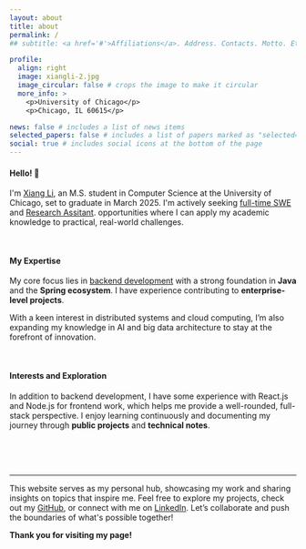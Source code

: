 ```yaml
---
layout: about
title: about
permalink: /
## subtitle: <a href='#'>Affiliations</a>. Address. Contacts. Motto. Etc.

profile:
  align: right
  image: xiangli-2.jpg
  image_circular: false # crops the image to make it circular
  more_info: >
    <p>University of Chicago</p>
    <p>Chicago, IL 60615</p>

news: false # includes a list of news items
selected_papers: false # includes a list of papers marked as "selected={true}"
social: true # includes social icons at the bottom of the page
---
```


#### Hello! 👋

I'm <a href='#'>Xiang Li</a>, an M.S. student in Computer Science at the University of Chicago, set to graduate in March 2025. I'm actively seeking <a href='#'>full-time SWE</a> and <a href='#'>Research Assitant</a>. opportunities where I can apply my academic knowledge to practical, real-world challenges.

<br>

#### My Expertise

My core focus lies in <a href='#'>backend development</a> with a strong foundation in **Java** and the **Spring ecosystem**. I have experience contributing to **enterprise-level projects**. 

With a keen interest in distributed systems and cloud computing, I’m also expanding my knowledge in AI and big data architecture to stay at the forefront of innovation.

<br>

#### Interests and Exploration

In addition to backend development, I have some experience with React.js and Node.js for frontend work, which helps me provide a well-rounded, full-stack perspective. I enjoy learning continuously and documenting my journey through **public projects** and **technical notes**.


<br>
<br>
<br>

---

This website serves as my personal hub, showcasing my work and sharing insights on topics that inspire me. Feel free to explore my projects, check out my [<a href='#'>GitHub</a>](https://github.com/xiangli-damien), or connect with me on <a href='#'>[LinkedIn](https://www.linkedin.com/in/xiangli-damien)</a>. Let’s collaborate and push the boundaries of what's possible together!


**Thank you for visiting my page!**

